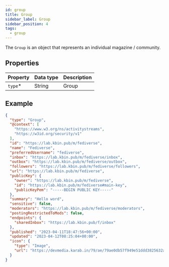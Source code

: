 ```yaml
---
id: group
title: Group
sidebar_label: Group
sidebar_position: 4
tags:
  - group
---
```


The `Group` is an object that represents an individual magazine / community.

## Properties

| Property | Data type | Description |
|----------|-----------|-------------|
| `type`\* | String    | Group       |

## Example

```json
{
  "type": "Group",
  "@context": [
    "https://www.w3.org/ns/activitystreams",
    "https://w3id.org/security/v1"
  ],
  "id": "https://lab.kbin.pub/m/fediverse",
  "name": "Fediverse",
  "preferredUsername": "fediverse",
  "inbox": "https://lab.kbin.pub/m/fediverse/inbox",
  "outbox": "https://lab.kbin.pub/m/fediverse/outbox",
  "followers": "https://lab.kbin.pub/m/fediverse/followers",
  "url": "https://lab.kbin.pub/m/fediverse",
  "publicKey": {
    "owner": "https://lab.kbin.pub/m/fediverse",
    "id": "https://lab.kbin.pub/m/fediverse#main-key",
    "publicKeyPem": "-----BEGIN PUBLIC KEY-----"
  },
  "summary": "Hello word",
  "sensitive": false,
  "moderators": "https://lab.kbin.pub/m/fediverse/moderators",
  "postingRestrictedToMods": false,
  "endpoints": {
    "sharedInbox": "https://lab.kbin.pub/f/inbox"
  },
  "published": "2023-04-11T18:47:56+00:00",
  "updated": "2023-04-12T08:25:04+00:00",
  "icon": {
    "type": "Image",
    "url": "https://devmedia.karab.in/79/ae/79ae0db57f949e51ddd3825632a2f0496a319db6527699b3c000ecf1f4857680.png"
  }
}
```